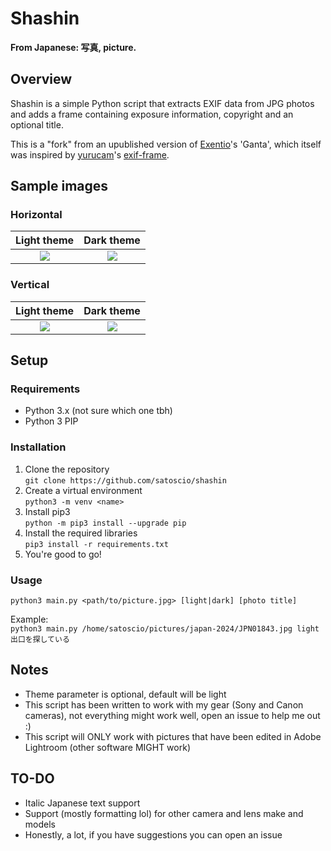 # Shashin
__From Japanese: 写真, picture.__

## Overview
Shashin is a simple Python script that extracts EXIF data from JPG photos and adds a frame containing exposure information, copyright and an optional title.

This is a "fork" from an upublished version of [Exentio](https://github.com/exentio)'s 'Ganta', which itself was inspired by [yurucam](https://github.com/yurucam)'s [exif-frame](https://github.com/yurucam/exif-frame).

## Sample images
### Horizontal
Light theme | Dark theme
:----------:|:---------:
![](https://fumetteria.moe/img/shashin/h-light.jpg) | ![](https://fumetteria.moe/img/shashin/h-dark.jpg)
### Vertical
Light theme | Dark theme
:----------:|:---------:
![](https://fumetteria.moe/img/shashin/v-light.jpg) | ![](https://fumetteria.moe/img/shashin/v-dark.jpg)

## Setup

### Requirements
- Python 3.x (not sure which one tbh)
- Python 3 PIP

### Installation
1. Clone the repository<br>`git clone https://github.com/satoscio/shashin`
2. Create a virtual environment<br>`python3 -m venv <name>`
3. Install pip3<br>`python -m pip3 install --upgrade pip`
4. Install the required libraries<br>`pip3 install -r requirements.txt`
5. You're good to go!

### Usage
`python3 main.py <path/to/picture.jpg> [light|dark] [photo title]`

Example:<br>
`python3 main.py /home/satoscio/pictures/japan-2024/JPN01843.jpg light 出口を探している`

## Notes

- Theme parameter is optional, default will be light
- This script has been written to work with my gear (Sony and Canon cameras), not everything might work well, open an issue to help me out :)
- This script will ONLY work with pictures that have been edited in Adobe Lightroom (other software MIGHT work)

## TO-DO

- Italic Japanese text support
- Support (mostly formatting lol) for other camera and lens make and models
- Honestly, a lot, if you have suggestions you can open an issue